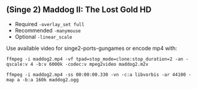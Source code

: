 ## (Singe 2) Maddog II: The Lost Gold HD

* Required `-overlay_set full`
* Recommended `-manymouse`
* Optional `-linear_scale`

Use available video for singe2-ports-gungames or encode mp4 with:

    ffmpeg -i maddog2.mp4 -vf tpad=stop_mode=clone:stop_duration=2 -an -qscale:v 4 -b:v 6000k -codec:v mpeg2video maddog2.m2v

    ffmpeg -i maddog2.mp4 -ss 00:00:00.330 -vn -c:a libvorbis -ar 44100 -map a -b:a 160k maddog2.ogg

